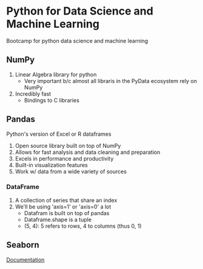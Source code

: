 # Python for Data Science and Machine Learning

Bootcamp for python data science and machine learning

## NumPy

1. Linear Algebra library for python
    - Very important b/c almost all libraris in the PyData ecosystem rely on NumPy
1. Incredibly fast
    - Bindings to C libraries

## Pandas

Python's version of Excel or R dataframes

1. Open source library built on top of NumPy
1. Allows for fast analysis and data cleaning and preparation
1. Excels in performance and productivity
1. Built-in visualization features
1. Work w/ data from a wide variety of sources

### DataFrame

1. A collection of series that share an index
1. We'll be using 'axis=1' or 'axis=0' a lot
    - Datafram is built on top of pandas
    - Dataframe.shape is a tuple
    - (5, 4): 5 refers to rows, 4 to columns (thus 0, 1)

## Seaborn

[Documentation](http://seaborn.pydata.org/)